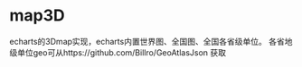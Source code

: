 # map3D
echarts的3Dmap实现，echarts内置世界图、全国图、全国各省级单位。
各省地级单位geo可从https://github.com/Billro/GeoAtlasJson 获取
